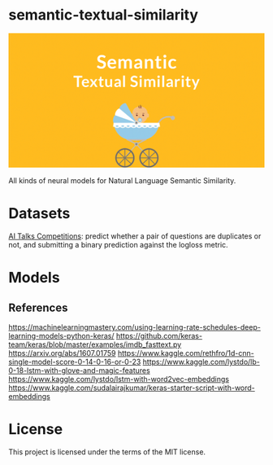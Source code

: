 # semantic-textual-similarity
![](./semantic-textual-similarity.png)

All kinds of neural models for  Natural Language Semantic Similarity.

# Datasets
[AI Talks Competitions](https://ai.ppdai.com/mirror/goToMirrorDetail?mirrorId=1&tabindex=1): predict whether a pair of questions are duplicates or not, and submitting a binary prediction against the logloss metric. 

# Models

## References
https://machinelearningmastery.com/using-learning-rate-schedules-deep-learning-models-python-keras/
https://github.com/keras-team/keras/blob/master/examples/imdb_fasttext.py
https://arxiv.org/abs/1607.01759
https://www.kaggle.com/rethfro/1d-cnn-single-model-score-0-14-0-16-or-0-23
https://www.kaggle.com/lystdo/lb-0-18-lstm-with-glove-and-magic-features
https://www.kaggle.com/lystdo/lstm-with-word2vec-embeddings
https://www.kaggle.com/sudalairajkumar/keras-starter-script-with-word-embeddings

# License
This project is licensed under the terms of the MIT license.
